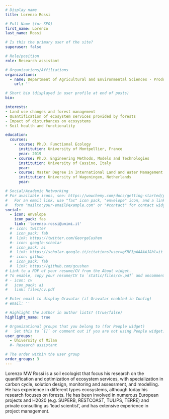 ```yaml
---
# Display name
title: Lorenzo Rossi

# Full Name (for SEO)
first_name: Lorenzo
last_name: Rossi

# Is this the primary user of the site?
superuser: false

# Role/position
role: Research assistant

# Organizations/Affiliations
organizations:
  - name: Department of Agricultural and Environmental Sciences - Production, Landscape, Agroenergy, University of Milan, Italy
    url: ''

# Short bio (displayed in user profile at end of posts)
bio: 

interests:
- Land use changes and forest management
- Quantification of ecosystem services provided by forests
- Impact of disturbances on ecosystems
- Soil health and functionality

education:
  courses:
    - course: Ph.D. Functional Ecology
      institution: University of Montpellier, France
      year: 2019
    - course: Ph.D. Engineering Methods, Models and Technologies
      institution: University of Cassino, Italy
      year: 
    - course: Master Degree in International Land and Water Management
      institution: University of Wageningen, Netherlands
      year:

# Social/Academic Networking
# For available icons, see: https://wowchemy.com/docs/getting-started/page-builder/#icons
#   For an email link, use "fas" icon pack, "envelope" icon, and a link in the
#   form "mailto:your-email@example.com" or "#contact" for contact widget.
social:
  - icon: envelope
    icon_pack: fas
    link: 'lorenzo.rossi@unimi.it'
  #- icon: twitter
  #  icon_pack: fab
  #  link: https://twitter.com/GeorgeCushen
  #- icon: google-scholar
  #  icon_pack: ai
  #  link: https://scholar.google.it/citations?user=gKRF3pAAAAAJ&hl=it
  #- icon: github
  #  icon_pack: fab
  #  link: https://github.com/gcushen
# Link to a PDF of your resume/CV from the About widget.
# To enable, copy your resume/CV to `static/files/cv.pdf` and uncomment the lines below.
# - icon: cv
#   icon_pack: ai
#   link: files/cv.pdf

# Enter email to display Gravatar (if Gravatar enabled in Config)
# email: ''

# Highlight the author in author lists? (true/false)
highlight_name: true

# Organizational groups that you belong to (for People widget)
#   Set this to `[]` or comment out if you are not using People widget.
user_groups:
  - University of Milan
  #- Research assistant

# The order within the user group
order_groups: 3
---
```


Lorenzo MW Rossi is a soil ecologist that focus his research on the quantification and optimization of ecosystem services, with specialization in carbon cycle, solution design, monitoring and assessment, and modelling. He has experience in different types ecosystems, although today his research focuses on forests. He has been involved in numerous European projects and H2020 (e.g. SUPERB, RESTCOAST, TULIPS, TERRE) and private consulting as ‘lead scientist’, and has extensive experience in project management.
